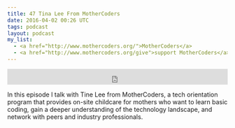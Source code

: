 ```yaml
---
title: 47 Tina Lee From MotherCoders
date: 2016-04-02 00:26 UTC
tags: podcast
layout: podcast
my_list:
  - <a href="http://www.mothercoders.org/">MotherCoders</a>
  - <a href="http://www.mothercoders.org/give">support MotherCoders</a>
---
```


<iframe frameborder='0' height='36px' scrolling='no' seamless src='https://simplecast.com/e/34455?style=light' width='100%'></iframe>

In this episode I talk with Tine Lee from MotherCoders, a tech orientation program that provides on-site childcare for mothers who want to learn basic coding, gain a deeper understanding of the technology landscape, and network with peers and industry professionals. 
